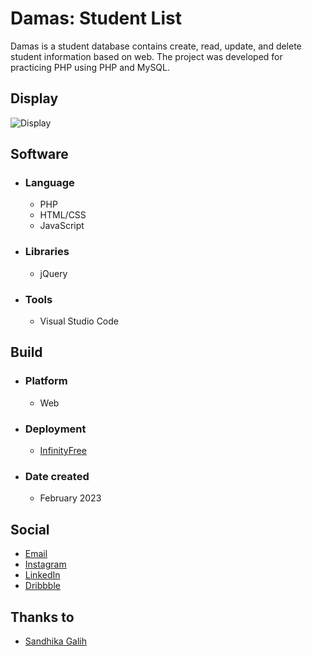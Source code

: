 # Damas: Student List
Damas is a student database contains create, read, update, and delete student information based on web. The project was developed for practicing PHP using PHP and MySQL.

## Display
![Display]()

## Software
- ### Language
  - PHP
  - HTML/CSS
  - JavaScript

- ### Libraries
  - jQuery

- ### Tools
  - Visual Studio Code

## Build
- ### Platform
  - Web

- ### Deployment
  - [InfinityFree](http://damas-luqmanherifa.infinityfreeapp.com)
  
- ### Date created
  - February 2023
  
## Social
  - [Email](mailto:luqmanherifa@gmail.com)
  - [Instagram](https://www.instagram.com/luqmanherifa)
  - [LinkedIn](https://www.linkedin.com/in/luqmanherifa)
  - [Dribbble](https://dribbble.com/luqmanherifa)

## Thanks to
  - [Sandhika Galih](https://www.youtube.com/@sandhikagalihWPU)
